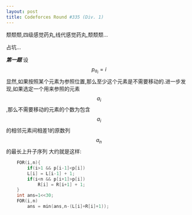 ```yaml
---
layout: post
title: Codeforces Round #335 (Div. 1)
---
```

颓颓颓,四级感觉药丸,线代感觉药丸,颓颓颓...

占坑...

*****第一题*****
设$$p_{a_i}=i$$显然,如果按照某个元素为参照位置,那么至少这个元素是不需要移动的.进一步发现,如果选定一个用来参照的元素$$a_i$$,那么不需要移动的元素的个数为包含$$a_i$$的相邻元素间相差1的原数列$${a_n}$$的最长上升子序列
大约就是这样:
```cpp
    FOR(i,n){
        if(i>1 && p[i-1]<p[i])
        L[i] = L[i-1] + 1;
        if(i<n && p[i+1]>p[i])
            R[i] = R[i+1] + 1;
    }
    int ans=1<<30;
    FOR(i,n)
        ans = min(ans,n-(L[i]+R[i]+1));
```
